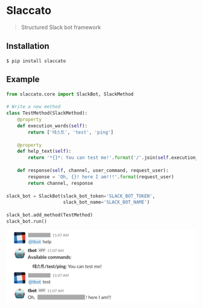 # Slaccato

> Structured Slack bot framework

## Installation

```shell
$ pip install slaccato
```

## Example

```python
from slaccato.core import SlackBot, SlackMethod

# Write a new method
class TestMethod(SlackMethod):
    @property
    def execution_words(self):
        return ['테스트', 'test', 'ping']

    @property
    def help_text(self):
        return '*{}*: You can test me!'.format('/'.join(self.execution_words))

    def response(self, channel, user_command, request_user):
        response = 'Oh, {}! here I am!!!'.format(request_user)
        return channel, response
    
slack_bot = SlackBot(slack_bot_token='SLACK_BOT_TOKEN',
                     slack_bot_name='SLACK_BOT_NAME')

slack_bot.add_method(TestMethod)
slack_bot.run()
```

![Test screenshot](./screenshots/screenshot-1.png)
